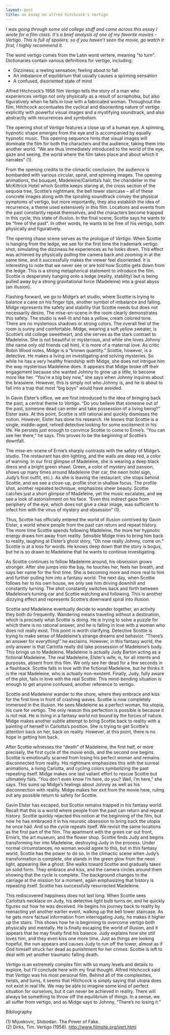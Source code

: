 ```yaml
---
layout: post
title: an essay on alfred hitchcock's vertigo
---
```


_I was going through some old college stuff and came across this essay I wrote for a film class. It's a brief analysis of one of my favorite movies - Vertigo. This is full of spoilers, so if you haven't seen the movie, go watch it first, I highly recommend it._

The word vertigo comes from the Latin word vertere, meaning "to turn". Dictionaries contain various definitions for vertigo, including:

* Dizziness; a reeling sensation; feeling about to fall
* An imbalance of equilibrium that usually causes a spinning sensation
* A confused, disoriented state of mind

Alfred Hitchcock’s 1958 film _Vertigo_ tells the story of a man who experiences vertigo not only physically as a result of acrophobia, but also figuratively when he falls in love with a fabricated woman. Throughout the film, Hitchcock accentuates the cyclical and disorienting nature of vertigo explicitly with powerful visual images and a mystifying soundtrack, and also abstractly with recurrences and symbolism.

The opening shot of _Vertigo_ features a close up of a human eye. A spinning, hypnotic shape emerges from the eye and is accompanied by equally hypnotic music. This opening sequence hints that visual images will dominate the film for both the characters and the audience, taking them into another world. “We are thus immediately introduced to the world of the eye, gaze and seeing, the world where the film takes place and about which it narrates” (1).

From the opening credits to the climactic conclusion, the audience is bombarded with various circular, spiral, and spinning images. The opening animations, the bouquet, Madeleine/Carlotta’s hair, the chandelier in the McKittrick Hotel which Scottie keeps staring at, the cross section of the sequoia tree, Scottie’s nightmare, the bell tower staircase – all of these concrete images along with the spiraling soundtrack convey the physical symptoms of vertigo, but more importantly, they also establish the idea of recurrence, a theme used extensively in this film. Locations and events from the past constantly repeat themselves, and the characters become trapped in this cycle, this state of illusion. In the final scene, Scottie says he wants to be “free of the past”. In other words, he wants to be free of his vertigo, both physically and figuratively.

<!--break-->

The opening chase scene serves as the prologue of _Vertigo_. When Scottie is hanging from the ledge, we see for the first time the trademark vertigo shot, simulating the dizziness he experiences as he looks down. This effect was achieved by physically pulling the camera back and zooming in at the same time, and it successfully makes the viewer feel disoriented. It is interesting to note that we never see or are told how Scottie gets down from the ledge. This is a strong metaphorical statement to introduce the film. Scottie is desperately hanging onto a ledge (reality, stability) but is being pulled away by a strong gravitational force (Madeleine) into a great abyss (an illusion).

Flashing forward, we go to Midge’s art studio, where Scottie is trying to balance a cane on his finger tips, another symbol of imbalance and falling. Midge represents the safety and stability that Scottie needs but does not necessarily desire. The mise-en-scene in the room clearly demonstrates this safety. The studio is well-lit and has a yellow, cream colored tone. There are no mysterious shadows or strong colors. The overall feel of the room is sunny and comfortable. Midge, wearing a soft yellow sweater, is Scottie’s old college sweetheart, and she serves as the stark contrast to Madeleine. She is not beautiful or mysterious, and while she loves Johnny (the name only old friends call him), it is more of a maternal love. As critic Robin Wood notes, Midge is a “known quantity.” Scottie, however, is a detective. He makes a living on investigating and solving mysteries. So while he has a very healthy friendship with Midge, she does not intrigue him the way mysterious Madeleine does. It appears that Midge broke off their engagement because she wanted Johnny to grow up a little, to become more like her. “You’re a big boy now,” she says when Johnny inquires about the brassiere. However, this is simply not who Johnny is, and he is about to fall into a trap that most “big boys” would have avoided.

In Gavin Elster’s office, we are first introduced to the idea of bringing back the past, a central theme to _Vertigo_. “Do you believe that someone out of the past, someone dead can enter and take possession of a living being?” Elster asks. At this point, Scottie is still rational and quickly dismisses the notion. However, Elster has done his research. He knows that Scottie is a single, middle-aged, retired detective looking for some excitement in his life. He persists just enough to convince Scottie to come to Ernie’s. “You can see her there,” he says. This proves to be the beginning of Scottie’s downfall.

The mise-en-scene of Ernie’s sharply contrasts with the safety of Midge’s studio. The restaurant has dim lighting, and the walls are deep red, a color of warning. In our first glimpse of Madeleine, she is wearing a deep black dress and a bright green shawl. Green, a color of mystery and passion, shows up many times around Madeleine (her car, the neon hotel sign, Judy’s first outfit, etc.). As she is leaving the restaurant, she stops behind Scottie, and we see a close-up, profile shot in shallow focus. The profile shot, another repeated technique, emphasizes sheer beauty. Scottie catches just a short glimpse of Madeleine, yet the music escalates, and we see a look of astonishment on his face. “Even this indirect gaze from periphery of the eye, which does not give a clear image, was sufficient to infect him with the virus of mystery and obsession” (1).

Thus, Scottie has officially entered the world of illusion contrived by Gavin Elster, a world where people from the past can return and repeat history. The more time Scottie spends following Madeleine, the more her hypnotic energy draws him away from reality. Sensible Midge tries to bring him back to reality, laughing at Elster’s ghost story, “Oh now really Johnny, come on.” Scottie is at a loss for words. He knows deep down that the story is bogus, but he is so drawn to Madeleine that he wants to continue investigating.

As Scottie continues to follow Madeleine around, his obsession grows stronger. After she jumps into the bay, he touches her, feels her breath, and says her name for the first time. She is becoming more and more real to him and further pulling him into a fantasy world. The next day, when Scottie follows her to his own house, we only see him driving downhill and constantly turning. The shot constantly switches back and forth between Madeleine’s turning car and Scottie watching and following. This is another dizzying effect and represents Scottie’s downward spiral into illusion.

Scottie and Madeleine eventually decide to wander together, an activity they both do frequently. Wandering means traveling without a destination, which is precisely what Scottie is doing. He is trying to solve a puzzle for which there is no rational answer, and he is falling in love with a woman who does not really exist. This point is worth clarifying. Detective Scottie is trying to make sense of Madeleine’s strange dreams and behavior. “There’s an answer for everything!” he exclaims. However, in this fantasy world, the only answer is that Carlotta really did take possession of Madeleine’s body. This brings us to Madeleine. Madeleine is actually Judy Barton acting as a fictional Madeleine. The real Madeleine, Elster’s wife, is, for all intents and purposes, absent from this film. We only see her dead for a few seconds in a flashback. Scottie falls in love with the fictional Madeleine, but he thinks it is the real Madeleine, who is actually non-existent. Finally, Judy, fully aware of the plot, falls in love with the real Scottie. This mind-bending situation is enough to get anyone confused, another reference to vertigo.

Scottie and Madeleine wander to the shore, where they embrace and kiss for the first time in front of crashing waves. Scottie is now completely immersed in the illusion. He sees Madeleine as a perfect woman, his utopia, his cure for vertigo. The only reason this perfection is possible is because it is not real. He is living in a fantasy world not bound by the forces of nature. Midge makes another subtle attempt to bring Scottie back to reality with a painting of herself in Carlotta’s position. She is trying to get Scottie’s attention back on her, back on reality. However, at this point, there is no hope in getting him back.

After Scottie witnesses the “death” of Madeleine, the first half, or more precisely, the first cycle of the movie ends, and the second one begins. Scottie is emotionally scarred from losing his perfect woman and remains disconnected from reality. His nightmare emphasizes this with the surreal animations, a living Carlotta, and cycling colors symbolizing the past repeating itself. Midge makes one last valiant effort to rescue Scottie but ultimately fails. “You don’t even know I’m here, do you? Well, I’m here,” she says. This sums up Midge’s feelings about Johnny as well as his disconnection with reality. Midge makes her exit from the movie here, ruling out any possible return to safety for Scottie.

Gavin Elster has escaped, but Scottie remains trapped in his fantasy world. Recall that this is a world where people from the past can return and repeat history. Scottie quickly rejected this notion at the beginning of the film, but now he has embraced it in his neurotic obsession to bring back the utopia he once had. And so the cycle repeats itself. We revisit the same locations as the first part of the film. The apartment with the green car out front, Ernie’s, the art museum, and the flower shop. Scottie finds Judy and begins transforming her into Madeleine, destroying Judy in the process. Under normal circumstances, no woman would agree to this, but in this fantasy world, Scottie has the power to do so. In the climactic scene when Judy’s transformation is complete, she stands in the green glow from the neon light, appearing like a ghost. She walks toward Scottie and gradually takes on solid form. They embrace and kiss, and the camera circles around them showing that the cycle is complete. The background changes to the carriage at the mission for a moment, again emphasizing that history is repeating itself. Scottie has successfully resurrected Madeleine.

This rediscovered happiness does not last long. When Scottie sees Carlotta’s necklace on Judy, his detective light bulb turns on, and he quickly figures out how he was deceived. He begins his journey back to reality by reenacting yet another earlier event, walking up the bell tower staircase. As he gets more factual information from interrogating Judy, he makes it higher up the stairs. This shows how he is beginning to overcome vertigo both physically and mentally. He is finally escaping the world of illusion, and it appears that he may finally find his balance. Judy explains how she still loves him, and they even kiss one more time. Just as things are looking hopeful, the nun appears and causes Judy to run off the tower, almost as if God himself struck her dead as punishment for her crimes. Scottie is left to deal with yet another traumatic falling death.

_Vertigo_ is an extremely complex film with so many levels and details to explore, but I'll conclude here with my final thought. Alfred Hitchcock said that _Vertigo_ was his most personal film. Behind all of the complexities, twists, and turns, it seems that Hitchcock is simply saying that utopia does not exist in real life. We may be able to imagine some kind of perfect situation for ourselves, but it can never be achieved in reality. There will always be something to throw off the equilibrium of things. In a sense, we all suffer from vertigo, and as Midge says to Johnny, “There’s no losing it.”

Bibliography

(1) Mijuskovic, Slobodan. The Power of Fake.<br> 
(2) Dirks, Tim. Vertigo (1958). <http://www.filmsite.org/vert.html>

